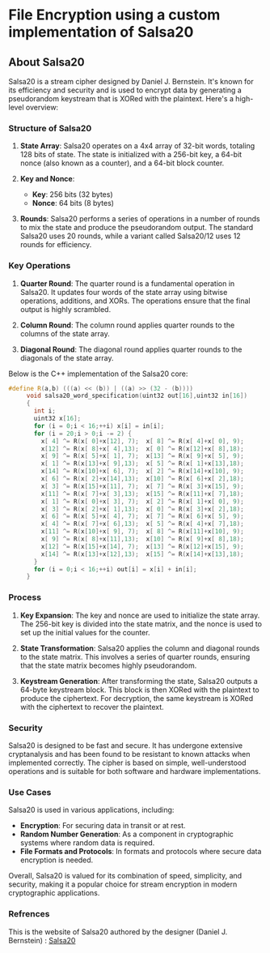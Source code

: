 # File Encryption using a custom implementation of Salsa20


## About Salsa20
Salsa20 is a stream cipher designed by Daniel J. Bernstein. It's known for its efficiency and security and is used to encrypt data by generating a pseudorandom keystream that is XORed with the plaintext. Here's a high-level overview:

### Structure of Salsa20

1. **State Array**:
   Salsa20 operates on a 4x4 array of 32-bit words, totaling 128 bits of state. The state is initialized with a 256-bit key, a 64-bit nonce (also known as a counter), and a 64-bit block counter.

2. **Key and Nonce**:
   - **Key**: 256 bits (32 bytes)
   - **Nonce**: 64 bits (8 bytes)

3. **Rounds**:
   Salsa20 performs a series of operations in a number of rounds to mix the state and produce the pseudorandom output. The standard Salsa20 uses 20 rounds, while a variant called Salsa20/12 uses 12 rounds for efficiency.

### Key Operations

1. **Quarter Round**:
   The quarter round is a fundamental operation in Salsa20. It updates four words of the state array using bitwise operations, additions, and XORs. The operations ensure that the final output is highly scrambled.

2. **Column Round**:
   The column round applies quarter rounds to the columns of the state array.

3. **Diagonal Round**:
   The diagonal round applies quarter rounds to the diagonals of the state array.

Below is the C++ implementation of the Salsa20 core:
```c++
#define R(a,b) (((a) << (b)) | ((a) >> (32 - (b))))
     void salsa20_word_specification(uint32 out[16],uint32 in[16])
     {
       int i;
       uint32 x[16];
       for (i = 0;i < 16;++i) x[i] = in[i];
       for (i = 20;i > 0;i -= 2) {
         x[ 4] ^= R(x[ 0]+x[12], 7);  x[ 8] ^= R(x[ 4]+x[ 0], 9);
         x[12] ^= R(x[ 8]+x[ 4],13);  x[ 0] ^= R(x[12]+x[ 8],18);
         x[ 9] ^= R(x[ 5]+x[ 1], 7);  x[13] ^= R(x[ 9]+x[ 5], 9);
         x[ 1] ^= R(x[13]+x[ 9],13);  x[ 5] ^= R(x[ 1]+x[13],18);
         x[14] ^= R(x[10]+x[ 6], 7);  x[ 2] ^= R(x[14]+x[10], 9);
         x[ 6] ^= R(x[ 2]+x[14],13);  x[10] ^= R(x[ 6]+x[ 2],18);
         x[ 3] ^= R(x[15]+x[11], 7);  x[ 7] ^= R(x[ 3]+x[15], 9);
         x[11] ^= R(x[ 7]+x[ 3],13);  x[15] ^= R(x[11]+x[ 7],18);
         x[ 1] ^= R(x[ 0]+x[ 3], 7);  x[ 2] ^= R(x[ 1]+x[ 0], 9);
         x[ 3] ^= R(x[ 2]+x[ 1],13);  x[ 0] ^= R(x[ 3]+x[ 2],18);
         x[ 6] ^= R(x[ 5]+x[ 4], 7);  x[ 7] ^= R(x[ 6]+x[ 5], 9);
         x[ 4] ^= R(x[ 7]+x[ 6],13);  x[ 5] ^= R(x[ 4]+x[ 7],18);
         x[11] ^= R(x[10]+x[ 9], 7);  x[ 8] ^= R(x[11]+x[10], 9);
         x[ 9] ^= R(x[ 8]+x[11],13);  x[10] ^= R(x[ 9]+x[ 8],18);
         x[12] ^= R(x[15]+x[14], 7);  x[13] ^= R(x[12]+x[15], 9);
         x[14] ^= R(x[13]+x[12],13);  x[15] ^= R(x[14]+x[13],18);
       }
       for (i = 0;i < 16;++i) out[i] = x[i] + in[i];
     }
```

### Process

1. **Key Expansion**:
   The key and nonce are used to initialize the state array. The 256-bit key is divided into the state matrix, and the nonce is used to set up the initial values for the counter.

2. **State Transformation**:
   Salsa20 applies the column and diagonal rounds to the state matrix. This involves a series of quarter rounds, ensuring that the state matrix becomes highly pseudorandom.

3. **Keystream Generation**:
   After transforming the state, Salsa20 outputs a 64-byte keystream block. This block is then XORed with the plaintext to produce the ciphertext. For decryption, the same keystream is XORed with the ciphertext to recover the plaintext.

### Security

Salsa20 is designed to be fast and secure. It has undergone extensive cryptanalysis and has been found to be resistant to known attacks when implemented correctly. The cipher is based on simple, well-understood operations and is suitable for both software and hardware implementations.

### Use Cases

Salsa20 is used in various applications, including:

- **Encryption**: For securing data in transit or at rest.
- **Random Number Generation**: As a component in cryptographic systems where random data is required.
- **File Formats and Protocols**: In formats and protocols where secure data encryption is needed.

Overall, Salsa20 is valued for its combination of speed, simplicity, and security, making it a popular choice for stream encryption in modern cryptographic applications.
### Refrences

This is the website of Salsa20 authored by the designer (Daniel J. Bernstein) : [Salsa20](https://cr.yp.to/salsa20.html)
